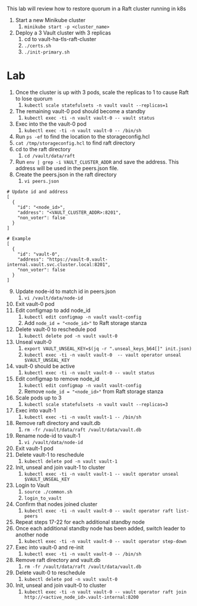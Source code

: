 This lab will review how to restore quorum in a Raft cluster running in k8s 

1. Start a new Minikube cluster
   1. `minikube start -p <cluster_name>`
2. Deploy a 3 Vault cluster with 3 replicas
   1. cd to vault-ha-tls-raft-cluster
   2. `./certs.sh`
   3. `./init-primary.sh`

# Lab

1. Once the cluster is up with 3 pods, scale the replicas to 1 to cause Raft to lose quorum
   1. `kubectl scale statefulsets -n vault vault --replicas=1`
2. The remaining vault-0 pod should become a standby
   1. `kubectl exec -ti -n vault vault-0 -- vault status`
3. Exec into the the vault-0 pod
   1. `kubectl exec -ti -n vault vault-0 -- /bin/sh` 
4. Run `ps -ef` to find the location to the storageconfig.hcl
5. `cat /tmp/storageconfig.hcl` to find raft directory
6. cd to the raft directory
   1. `cd /vault/data/raft`
7. Run `env | grep -i VAULT_CLUSTER_ADDR` and save the address. This address will be used in the peers.json file. 
8. Create the peers.json in the raft directory 
   1. `vi peers.json`

```
# Update id and address
[
  {
    "id": "<node_id>",
    "address": "<VAULT_CLUSTER_ADDR>:8201",
    "non_voter": false
  }
]

# Example
[
  {
    "id": "vault-0",
    "address": "https://vault-0.vault-internal.vault.svc.cluster.local:8201",
    "non_voter": false
  }
]
```

9. Update node-id to match id in peers.json
   1.  `vi /vault/data/node-id`
10. Exit vault-0 pod
11. Edit configmap to add node_id
    1.  `kubectl edit configmap -n vault vault-config`
    2.  Add `node_id = "<node_id>"` to Raft storage stanza
12. Delete vault-0 to reschedule pod
    1.  `kubectl delete pod -n vault vault-0`
13. Unseal vault-0
    1.  `export VAULT_UNSEAL_KEY=$(jq -r ".unseal_keys_b64[]" init.json)`
    2.  `kubectl exec -ti -n vault vault-0  -- vault operator unseal $VAULT_UNSEAL_KEY`
14. vault-0 should be active
    1.  `kubectl exec -ti -n vault vault-0 -- vault status`
15. Edit configmap to remove node_id
    1.  `kubectl edit configmap -n vault vault-config`
    2.  Remove `node_id = "<node_id>"` from Raft storage stanza
16. Scale pods up to 3
    1.  `kubectl scale statefulsets -n vault vault --replicas=3`
17. Exec into vault-1
    1.  `kubectl exec -ti -n vault vault-1 -- /bin/sh`
18. Remove raft directory and vault.db
    1.  `rm -fr /vault/data/raft /vault/data/vault.db`
19. Rename node-id to vault-1
    1.  `vi /vault/data/node-id`
20. Exit vault-1 pod 
21. Delete vault-1 to reschedule
    1.  `kubectl delete pod -n vault vault-1`
22. Init, unseal and join vault-1 to cluster
    1.  `kubectl exec -ti -n vault vault-1 -- vault operator unseal $VAULT_UNSEAL_KEY`
23. Login to Vault
    1.  `source ./common.sh`
    2.  `login_to_vault`
24. Confirm that nodes joined cluster
    1.  `kubectl exec -ti -n vault vault-0 -- vault operator raft list-peers`
25. Repeat steps 17-22 for each additional standby node
26. Once each additional standby node has been added, switch leader to another node
    1.  `kubectl exec -ti -n vault vault-0 -- vault operator step-down`
27. Exec into vault-0 and re-init
    1.  `kubectl exec -ti -n vault vault-0 -- /bin/sh`
28. Remove raft directory and vault.db
    1.  `rm -fr /vault/data/raft /vault/data/vault.db`
29. Delete vault-0 to reschedule 
    1.  `kubectl delete pod -n vault vault-0`
30. Init, unseal and join vault-0 to cluster
    1.  `kubectl exec -ti -n vault vault-0 -- vault operator raft join http://<active_node_id>.vault-internal:8200`
